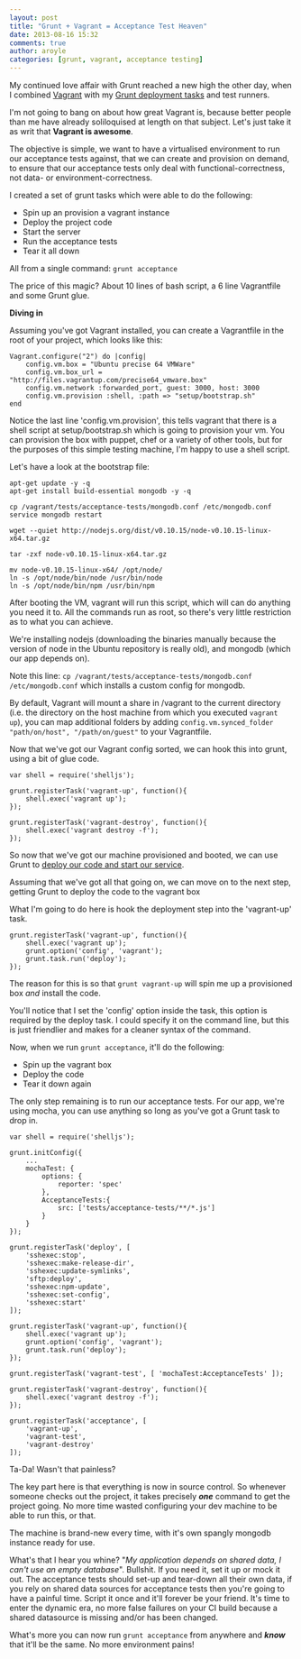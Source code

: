 ```yaml
---
layout: post
title: "Grunt + Vagrant = Acceptance Test Heaven"
date: 2013-08-16 15:32
comments: true
author: aroyle
categories: [grunt, vagrant, acceptance testing]
---
```

My continued love affair with Grunt reached a new high the other day, when I combined [Vagrant][2] with my [Grunt deployment tasks][1] and test runners.

I'm not going to bang on about how great Vagrant is, because better people than me have already soliloquised at length on that subject. Let's just take it as writ that __Vagrant is awesome__. 

The objective is simple, we want to have a virtualised environment to run our acceptance tests against, that we can create and provision on demand, to ensure that our acceptance tests only deal with functional-correctness, not data- or environment-correctness.

I created a set of grunt tasks which were able to do the following:

- Spin up an provision a vagrant instance
- Deploy the project code	
- Start the server
- Run the acceptance tests
- Tear it all down

All from a single command: `grunt acceptance`

The price of this magic? About 10 lines of bash script, a 6 line Vagrantfile and some Grunt glue.

__Diving in__

Assuming you've got Vagrant installed, you can create a Vagrantfile in the root of your project, which looks like this:

	Vagrant.configure("2") do |config|
    	config.vm.box = "Ubuntu precise 64 VMWare"
    	config.vm.box_url = "http://files.vagrantup.com/precise64_vmware.box"
    	config.vm.network :forwarded_port, guest: 3000, host: 3000
    	config.vm.provision :shell, :path => "setup/bootstrap.sh"
	end

Notice the last line 'config.vm.provision', this tells vagrant that there is a shell script at setup/bootstrap.sh which is going to provision your vm. You can provision the box with puppet, chef or a variety of other tools, but for the purposes of this simple testing machine, I'm happy to use a shell script.

Let's have a look at the bootstrap file:

	apt-get update -y -q
	apt-get install build-essential mongodb -y -q

	cp /vagrant/tests/acceptance-tests/mongodb.conf /etc/mongodb.conf
	service mongodb restart

	wget --quiet http://nodejs.org/dist/v0.10.15/node-v0.10.15-linux-x64.tar.gz

	tar -zxf node-v0.10.15-linux-x64.tar.gz

	mv node-v0.10.15-linux-x64/ /opt/node/
	ln -s /opt/node/bin/node /usr/bin/node
	ln -s /opt/node/bin/npm /usr/bin/npm

After booting the VM, vagrant will run this script, which will can do anything you need it to. All the commands run as root, so there's very little restriction as to what you can achieve.

We're installing nodejs (downloading the binaries manually because the version of node in the Ubuntu repository is really old), and mongodb (which our app depends on).

Note this line: `cp /vagrant/tests/acceptance-tests/mongodb.conf /etc/mongodb.conf` which installs a custom config for mongodb. 

By default, Vagrant will mount a share in /vagrant to the current directory (i.e. the directory on the host machine from which you executed `vagrant up`), you can map additional folders by adding `config.vm.synced_folder "path/on/host", "/path/on/guest"` to your Vagrantfile.

Now that we've got our Vagrant config sorted, we can hook this into grunt, using a bit of glue code.

	var shell = require('shelljs');

	grunt.registerTask('vagrant-up', function(){
    	shell.exec('vagrant up');
	});

	grunt.registerTask('vagrant-destroy', function(){
    	shell.exec('vagrant destroy -f');
	});

So now that we've got our machine provisioned and booted, we can use Grunt to [deploy our code and start our service][1].

Assuming that we've got all that going on, we can move on to the next step, getting Grunt to deploy the code to the vagrant box

What I'm going to do here is hook the deployment step into the 'vagrant-up' task.

	grunt.registerTask('vagrant-up', function(){
    	shell.exec('vagrant up');
    	grunt.option('config', 'vagrant');
    	grunt.task.run('deploy');
	});

The reason for this is so that `grunt vagrant-up` will spin me up a provisioned box *and* install the code.

You'll notice that I set the 'config' option inside the task, this option is required by the deploy task. I could specify it on the command line, but this is just friendlier and makes for a cleaner syntax of the command.

Now, when we run `grunt acceptance`, it'll do the following:

- Spin up the vagrant box
- Deploy the code
- Tear it down again

The only step remaining is to run our acceptance tests. For our app, we're using mocha, you can use anything so long as you've got a Grunt task to drop in.

	var shell = require('shelljs');

	grunt.initConfig({
    	...
    	mochaTest: {
        	options: {
            	reporter: 'spec'
        	},
        	AcceptanceTests:{
            	src: ['tests/acceptance-tests/**/*.js']
        	}
    	}
	});

	grunt.registerTask('deploy', [
    	'sshexec:stop',
    	'sshexec:make-release-dir',
    	'sshexec:update-symlinks',
    	'sftp:deploy',
    	'sshexec:npm-update',
    	'sshexec:set-config',
    	'sshexec:start'
	]);

	grunt.registerTask('vagrant-up', function(){
   		shell.exec('vagrant up');
   		grunt.option('config', 'vagrant');
   		grunt.task.run('deploy');
	});

	grunt.registerTask('vagrant-test', [ 'mochaTest:AcceptanceTests' ]);

	grunt.registerTask('vagrant-destroy', function(){
    	shell.exec('vagrant destroy -f');
	});

	grunt.registerTask('acceptance', [
    	'vagrant-up',
    	'vagrant-test',
    	'vagrant-destroy'
	]);

Ta-Da! Wasn't that painless?

The key part here is that everything is now in source control. So whenever someone checks out the project, it takes precisely ___one___ command to get the project going. No more time wasted configuring your dev machine to be able to run this, or that. 

The machine is brand-new every time, with it's own spangly mongodb instance ready for use.

What's that I hear you whine? "_My application depends on shared data, I can't use an empty database_". Bullshit. If you need it, set it up or mock it out. The acceptance tests should set-up and tear-down all their own data, if you rely on shared data sources for acceptance tests then you're going to have a painful time. Script it once and it'll forever be your friend. It's time to enter the dynamic era, no more false failures on your CI build because a shared datasource is missing and/or has been changed.

What's more you can now run `grunt acceptance` from anywhere and ___know___ that it'll be the same. No more environment pains!

[1]: http://tech.toptable.co.uk/blog/2013/08/08/grunt-your-deployments-too/
[2]: http://www.vagrantup.com